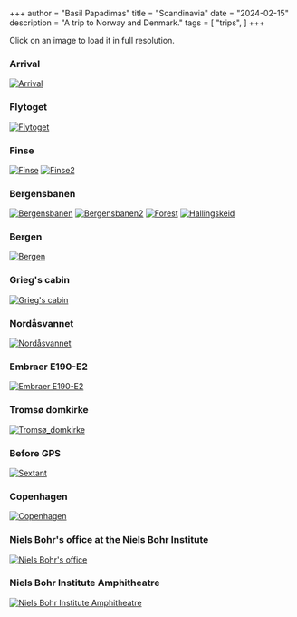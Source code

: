 +++
author = "Basil Papadimas"
title = "Scandinavia"
date = "2024-02-15"
description = "A trip to Norway and Denmark."
tags = [
    "trips",
]
+++

Click on an image to load it in full resolution.

### Arrival
[![Arrival](/images/scandinavia/Arrival_min.jpeg "Arrival")](/images/scandinavia/Arrival.jpeg)

### Flytoget
[![Flytoget](/images/scandinavia/Flytoget_min.jpeg "Finse")](/images/scandinavia/Flytoget.jpeg)

### Finse
[![Finse](/images/scandinavia/Finse_min.jpeg "Finse")](/images/scandinavia/Finse.jpeg)
[![Finse2](/images/scandinavia/Finse_min_2.jpeg "Finse")](/images/scandinavia/Finse_2.jpeg)

### Bergensbanen
[![Bergensbanen](/images/scandinavia/Bergensbanen_min.jpeg "Bergensbanen")](/images/scandinavia/Bergensbanen.jpeg)
[![Bergensbanen2](/images/scandinavia/Bergensbanen_min_2.jpeg "Bergensbanen")](/images/scandinavia/Bergensbanen_2.jpeg)
[![Forest](/images/scandinavia/forest_min.jpeg "Forest")](/images/scandinavia/forest.jpeg)
[![Hallingskeid](/images/scandinavia/Hallingskeid_min.jpeg "Forest")](/images/scandinavia/Hallingskeid.jpeg)

### Bergen
[![Bergen](/images/scandinavia/Bergen_min.jpeg "Bergen")](/images/scandinavia/Bergen.jpeg)

### Grieg's cabin
[![Grieg's cabin](/images/scandinavia/Grieg_min.jpeg "Grieg's cabin")](/images/scandinavia/Grieg.jpeg)

### Nordåsvannet
[![Nordåsvannet](/images/scandinavia/Nordåsvannet_min.jpeg "Nordåsvannet")](/images/scandinavia/Nordåsvannet.jpeg)

### Embraer E190-E2
[![Embraer E190-E2](/images/scandinavia/Embraer_min.jpeg "Embraer E190-E2")](/images/scandinavia/Embraer.jpeg)

### Tromsø domkirke
[![Tromsø_domkirke](/images/scandinavia/Tromsø_domkirke_min.jpeg "Tromsø domkirke")](/images/scandinavia/Tromsø_domkirke.jpeg)

### Before GPS
[![Sextant](/images/scandinavia/Sextant_min.jpeg "Sextant")](/images/scandinavia/Sextant.jpeg)

### Copenhagen
[![Copenhagen](/images/scandinavia/CPH_min.jpeg "Copenhagen")](/images/scandinavia/CPH.jpeg)

### Niels Bohr's office at the Niels Bohr Institute
[![Niels Bohr's office](/images/scandinavia/Bohr_min.jpeg "Niels Bohr's office at the Niels Bohr Institute")](/images/scandinavia/Bohr.jpeg)

### Niels Bohr Institute Amphitheatre
[![Niels Bohr Institute Amphitheatre](/images/scandinavia/Amphitheatre_min.jpeg "Niels Bohr Institute Amphitheatre")](/images/scandinavia/Bohr.jpeg)
